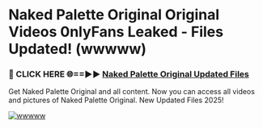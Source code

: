 # Naked Palette Original Original Videos 0nlyFans Leaked - Files Updated! (wwwww)

<h3>🔴 CLICK HERE 🌐==►► <a href="https://tinyurl.com/yckcrads" rel="nofollow">Naked Palette Original Updated Files</a></h3>

Get Naked Palette Original and all content. Now you can access all videos and pictures of Naked Palette Original. New Updated Files 2025!

[![wwwww](https://i.imgur.com/hpKpOFt.gif)](https://tinyurl.com/yckcrads)
